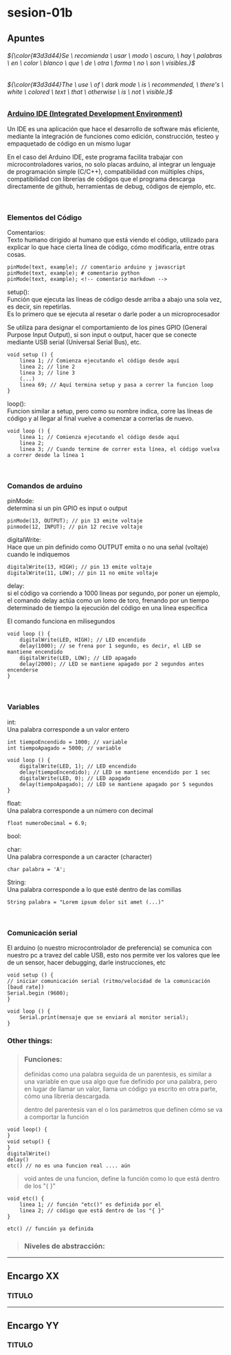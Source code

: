 # sesion-01b

## Apuntes
###### ${\color{#3d3d44}Se \ recomienda \ usar \ modo \ oscuro, \ hay \ palabras \ en \ color \ blanco \ que \ de \ otra \ forma \ no \ son \ visibles.}$ <br/>
###### ${\color{#3d3d44}The \ use \ of \ dark mode \ is \ recommended, \ there's \ white \ colored \ text \ that \ otherwise \ is \ not \ visible.}$ <br/>

### [Arduino IDE (Integrated Development Environment)](https://aws.amazon.com/what-is/ide/)
Un IDE es una aplicación que hace el desarrollo de software más eficiente, mediante la integración de funciones como edición, construcción, testeo y empaquetado de código en un mismo lugar

En el caso del Arduino IDE, este programa facilita trabajar con microcontroladores varios, no solo placas arduino, al integrar un lenguaje de programación simple (C/C++), compatibilidad con múltiples chips, compatibilidad con librerías de códigos que el programa descarga directamente de github, herramientas de debug, códigos de ejemplo, etc.

<br/>

### Elementos del Código
Comentarios: <br/> 
Texto humano dirigido al humano que está viendo el código, utilizado para explicar lo que hace cierta línea de código, cómo modificarla, entre otras cosas.

````
pinMode(text, example); // comentario arduino y javascript
pinMode(text, example); # comentario python
pinMode(text, example); <!-- comentario markdown -->
````
setup(): <br/> Función que ejecuta las líneas de código desde arriba a abajo una sola vez, es decir, sin repetirlas. <br/> Es lo primero que se ejecuta al resetar o darle poder a un microprocesador

Se utiliza para designar el comportamiento de los pines GPIO (General Purpose Input Output), si son input o output, hacer que se conecte mediante USB serial (Universal Serial Bus), etc.
````
void setup () {
    linea 1; // Comienza ejecutando el código desde aquí
    linea 2; // line 2
    linea 3; // line 3
    (...)
    linea 69; // Aquí termina setup y pasa a correr la funcion loop
}
````

loop(): <br/> Funcion similar a setup, pero como su nombre indica, corre las líneas de código y al llegar al final vuelve a comenzar a correrlas de nuevo.
````
void loop () {
    linea 1; // Comienza ejecutando el código desde aquí
    linea 2;
    linea 3; // Cuando termine de correr esta línea, el código vuelva a correr desde la línea 1
````
<br/>

### Comandos de arduino
pinMode: <br/>
determina si un pin GPIO es input o output
````
pinMode(13, OUTPUT); // pin 13 emite voltaje
pinmode(12, INPUT); // pin 12 recive voltaje
````

digitalWrite: <br/>
Hace que un pin definido como OUTPUT emita o no una señal (voltaje) cuando le indiquemos
````
digitalWrite(13, HIGH); // pin 13 emite voltaje
digitalWrite(11, LOW); // pin 11 no emite voltaje
````

delay: <br/>
si el código va corriendo a 1000 lineas por segundo, por poner un ejemplo, el comando delay actúa como un lomo de toro, frenando por un tiempo determinado de tiempo la ejecución del código en una línea específica

El comando funciona en milisegundos
````
void loop () {
    digitalWrite(LED, HIGH); // LED encendido
    delay(1000); // se frena por 1 segundo, es decir, el LED se mantiene encendido
    digitalWrite(LED, LOW); // LED apagado
    delay(2000); // LED se mantiene apagado por 2 segundos antes encenderse
}
````

<br/>

### Variables
int: <br/>
Una palabra corresponde a un valor entero
````
int tiempoEncendido = 1000; // variable
int tiempoApagado = 5000; // variable

void loop () {
    digitalWrite(LED, 1); // LED encendido
    delay(tiempoEncendido); // LED se mantiene encendido por 1 sec
    digitalWrite(LED, 0); // LED apagado
    delay(tiempoApagado); // LED se mantiene apagado por 5 segundos
}
````

float: <br/>
Una palabra corresponde a un número con decimal
````
float numeroDecimal = 6.9;
````

bool: <br/>


char: <br/>
Una palabra corresponde a un caracter (character)
````
char palabra = 'A';
````

String: <br/>
Una palabra corresponde a lo que esté dentro de las comillas
````
String palabra = "Lorem ipsum dolor sit amet (...)"
````

<br/>

### Comunicación serial
El arduino (o nuestro microcontrolador de preferencia) se comunica con nuestro pc a travez del cable USB, esto nos permite ver los valores que lee de un sensor, hacer debugging, darle instrucciones, etc
````
void setup () {
// iniciar comunicación serial (ritmo/velocidad de la comunicación [baud rate])
Serial.begin (9600);
}

void loop () {
    Serial.print(mensaje que se enviará al monitor serial);
}
````


### Other things: <!-- Things to organize + random stuff -->
> ### Funciones:
> definidas como una palabra seguida de un parentesis, es similar a una variable en que usa algo que fue definido por una palabra, pero en lugar de llamar un valor, llama un código ya escrito en otra parte, cómo una librería descargada.
>
> dentro del parentesis van el o los parámetros que definen cómo se va a comportar la función
````
void loop() {
}
void setup() {
}
digitalWrite()
delay()
etc() // no es una funcion real .... aún
````
>
> void antes de una funcion, define la función como lo que está dentro de los "{ }" 
````
void etc() {
    linea 1; // función "etc()" es definida por el
    linea 2; // código que está dentro de los "{ }"
}

etc() // función ya definida
````
> ### Niveles de abstracción:
> 

-----------------------------------------------------------------------------------------------------------
## Encargo XX <!-- TEXT -->
### TITULO


-----------------------------------------------------------------------------------------------------------
## Encargo YY <!-- TEXT -->
### TITULO